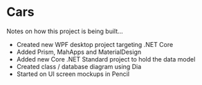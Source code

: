 # Cars

Notes on how this project is being built...

- Created new WPF desktop project targeting .NET Core
- Added Prism, MahApps and MaterialDesign
- Added new Core .NET Standard project to hold the data model
- Created class / database diagram using Dia
- Started on UI screen mockups in Pencil
